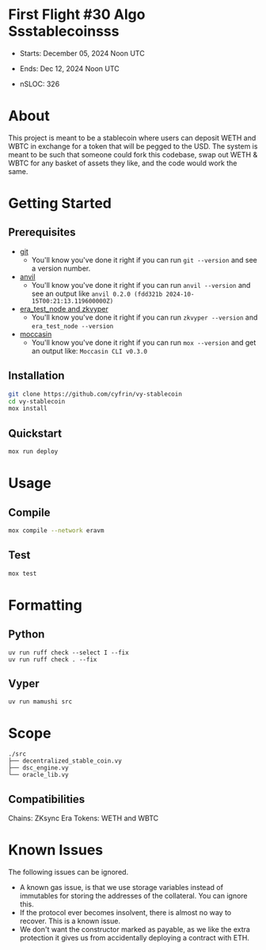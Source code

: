 # First Flight #30 Algo Ssstablecoinsss

- Starts: December 05, 2024 Noon UTC
- Ends: Dec 12, 2024 Noon UTC

- nSLOC: 326

[//]: # (contest-details-open)

# About

This project is meant to be a stablecoin where users can deposit WETH and WBTC in exchange for a token that will be pegged to the USD. The system is meant to be such that someone could fork this codebase, swap out WETH & WBTC for any basket of assets they like, and the code would work the same.

[//]: # (contest-details-close)

[//]: # (getting-started-open)

# Getting Started

## Prerequisites

- [git](https://git-scm.com/)
  - You'll know you've done it right if you can run `git --version` and see a version number.
- [anvil](https://book.getfoundry.sh/anvil/)
  - You'll know you've done it right if you can run `anvil --version` and see an output like `anvil 0.2.0 (fdd321b 2024-10-15T00:21:13.119600000Z)`
- [era_test_node and zkvyper](https://cyfrin.github.io/moccasin/tutorials/zksync-getting-started.html)
  - You'll know you've done it right if you can run `zkvyper --version` and `era_test_node --version`
- [moccasin](https://github.com/Cyfrin/moccasin)
  - You'll know you've done it right if you can run `mox --version` and get an output like: `Moccasin CLI v0.3.0`

## Installation

```bash
git clone https://github.com/cyfrin/vy-stablecoin
cd vy-stablecoin
mox install
```

## Quickstart

```bash
mox run deploy 
```

# Usage

## Compile

```bash
mox compile --network eravm
```

## Test

```bash
mox test 
```

# Formatting

## Python

```
uv run ruff check --select I --fix
uv run ruff check . --fix
```

## Vyper 

```
uv run mamushi src
```

[//]: # (getting-started-close)

[//]: # (scope-open)

# Scope

```
./src
├── decentralized_stable_coin.vy
├── dsc_engine.vy
└── oracle_lib.vy
```

## Compatibilities

Chains: ZKsync Era
Tokens: WETH and WBTC

[//]: # (scope-close)

[//]: # (known-issues-open)

# Known Issues
The following issues can be ignored.

- A known gas issue, is that we use storage variables instead of immutables for storing the addresses of the collateral. You can ignore this.
- If the protocol ever becomes insolvent, there is almost no way to recover. This is a known issue.
- We don't want the constructor marked as payable, as we like the extra protection it gives us from accidentally deploying a contract with ETH.

[//]: # (known-issues-close)
